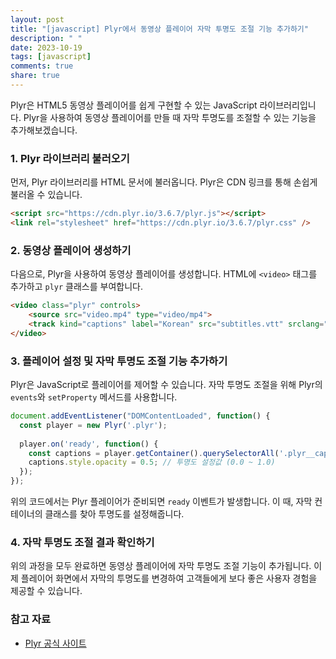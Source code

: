 ```yaml
---
layout: post
title: "[javascript] Plyr에서 동영상 플레이어 자막 투명도 조절 기능 추가하기"
description: " "
date: 2023-10-19
tags: [javascript]
comments: true
share: true
---
```


Plyr은 HTML5 동영상 플레이어를 쉽게 구현할 수 있는 JavaScript 라이브러리입니다. Plyr을 사용하여 동영상 플레이어를 만들 때 자막 투명도를 조절할 수 있는 기능을 추가해보겠습니다.

### 1. Plyr 라이브러리 불러오기

먼저, Plyr 라이브러리를 HTML 문서에 불러옵니다. Plyr은 CDN 링크를 통해 손쉽게 불러올 수 있습니다.

```html
<script src="https://cdn.plyr.io/3.6.7/plyr.js"></script>
<link rel="stylesheet" href="https://cdn.plyr.io/3.6.7/plyr.css" />
```

### 2. 동영상 플레이어 생성하기

다음으로, Plyr을 사용하여 동영상 플레이어를 생성합니다. HTML에 `<video>` 태그를 추가하고 `plyr` 클래스를 부여합니다.

```html
<video class="plyr" controls>
    <source src="video.mp4" type="video/mp4">
    <track kind="captions" label="Korean" src="subtitles.vtt" srclang="ko" default>
</video>
```

### 3. 플레이어 설정 및 자막 투명도 조절 기능 추가하기

Plyr은 JavaScript로 플레이어를 제어할 수 있습니다. 자막 투명도 조절을 위해 Plyr의 `events`와 `setProperty` 메서드를 사용합니다.

```javascript
document.addEventListener("DOMContentLoaded", function() {
  const player = new Plyr('.plyr');
  
  player.on('ready', function() {
    const captions = player.getContainer().querySelectorAll('.plyr__captions')[0];
    captions.style.opacity = 0.5; // 투명도 설정값 (0.0 ~ 1.0)
  });
});
```

위의 코드에서는 Plyr 플레이어가 준비되면 `ready` 이벤트가 발생합니다. 이 때, 자막 컨테이너의 클래스를 찾아 투명도를 설정해줍니다.

### 4. 자막 투명도 조절 결과 확인하기

위의 과정을 모두 완료하면 동영상 플레이어에 자막 투명도 조절 기능이 추가됩니다. 이제 플레이어 화면에서 자막의 투명도를 변경하여 고객들에게 보다 좋은 사용자 경험을 제공할 수 있습니다.

### 참고 자료

- [Plyr 공식 사이트](https://plyr.io/)